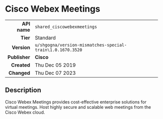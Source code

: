# Cisco Webex Meetings
| | |
|-:|-|
|**API name**|`shared_ciscowebexmeetings`|
|**Tier**|Standard|
|**Version**|`u/shgogna/version-mismatches-special-train\1.0.1670.3520`|
|**Publisher**|**Cisco**|
|**Created**|Thu Dec 05 2019|
|**Changed**|Thu Dec 07 2023|

## Description
Cisco Webex Meetings provides cost-effective enterprise solutions for virtual meetings. Host highly secure and scalable web meetings from the Cisco Webex cloud.
